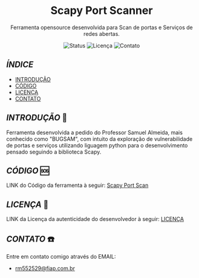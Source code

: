 
<h1 align="center">Scapy Port Scanner</h1>

<p align="center">
 Ferramenta opensource desenvolvida para Scan de portas e Serviços de redes abertas.
</p>

<p align="center">
  <img src="https://img.shields.io/badge/Status-%20Finalizado-yellow" alt="Status">
  <img src="https://img.shields.io/github/license/rm552529/Scapy_Port_Scan" alt="Licença">
  <img src="https://img.shields.io/github/issues/rm552529/Scapy_Port_Scan" alt="Contato">
</p>

## _ÍNDICE_
- [INTRODUÇÃO](#introdução)
- [CÓDIGO](#código)
- [LICENÇA](#licença)
- [CONTATO](#contato)


## _INTRODUÇÃO_ 📖

Ferramenta desenvolvida a pedido do Professor Samuel Almeida, mais conhecido como "BUGSAM", com intuito da exploração de vulnerabilidade de portas e serviços utilizando liguagem python para o desenvolvimento pensado seguindo a biblioteca Scapy.

## _CÓDIGO_ 🆘
LINK do Código da ferramenta à seguir: [Scapy Port Scan](Main_Code)

## _LICENÇA_ 📃
LINK da Licença da autenticidade do desenvolvedor à seguir: [LICENÇA](LICENSE)

## _CONTATO_ ☎️
Entre em contato comigo através do EMAIL:
- rm552529@fiap.com.br
